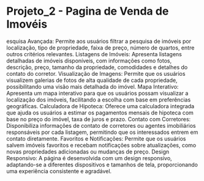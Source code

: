 # Projeto_2 - Pagina de Venda de Imovéis
esquisa Avançada: Permite aos usuários filtrar a pesquisa de imóveis por localização, tipo de propriedade, faixa de preço, número de quartos, entre outros critérios relevantes.
Listagens de Imóveis: Apresenta listagens detalhadas de imóveis disponíveis, com informações como fotos, descrição, preço, tamanho da propriedade, comodidades e detalhes do contato do corretor.
Visualização de Imagens: Permite que os usuários visualizem galerias de fotos de alta qualidade de cada propriedade, possibilitando uma visão mais detalhada do imóvel.
Mapa Interativo: Apresenta um mapa interativo para que os usuários possam visualizar a localização dos imóveis, facilitando a escolha com base em preferências geográficas.
Calculadora de Hipoteca: Oferece uma calculadora integrada que ajuda os usuários a estimar os pagamentos mensais de hipoteca com base no preço do imóvel, taxa de juros e prazo.
Contato com Corretores: Disponibiliza informações de contato de corretores ou agentes imobiliários responsáveis por cada listagem, permitindo que os interessados entrem em contato diretamente.
Favoritos e Notificações: Permite que os usuários salvem imóveis favoritos e recebam notificações sobre atualizações, como novas propriedades adicionadas ou mudanças de preço.
Design Responsivo: A página é desenvolvida com um design responsivo, adaptando-se a diferentes dispositivos e tamanhos de tela, proporcionando uma experiência consistente e agradável.
